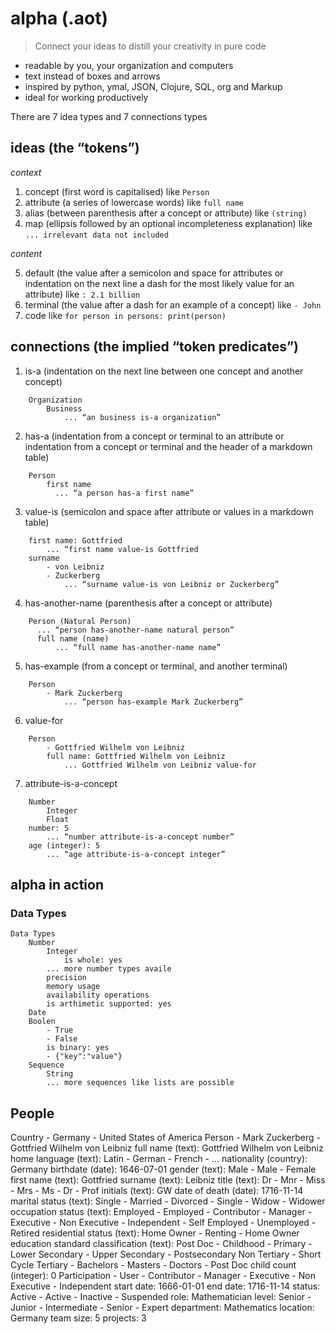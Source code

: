 # alpha (.aot)

> Connect your ideas to distill your creativity in pure code

- readable by you, your organization and computers
- text instead of boxes and arrows
- inspired by python, ymal, JSON, Clojure, SQL, org and Markup
- ideal for working productively

There are 7 idea types and 7 connections types

## ideas (the “tokens”)

*context*

1. concept (first word is capitalised) like `Person`
2. attribute (a series of lowercase words) like `full name`
3. alias (between parenthesis after a concept or attribute) like `(string)`
4. map (ellipsis followed by an optional incompleteness explanation) like `... irrelevant data not included`

*content*

5. default (the value after a semicolon and space for attributes or indentation on the next line a dash for the most likely value for an attribute) like `: 2.1 billion`
6. terminal (the value after a dash for an example of a concept) like `- John`
7. code like `for person in persons: print(person)`

## connections (the implied “token predicates”)

1. is-a (indentation on the next line between one concept and another concept)

```
    Organization
        Business
            ... “an business is-a organization”
```

2. has-a (indentation from a concept or terminal to an attribute or indentation from a concept or terminal and the header of a markdown table)

```
    Person
        first name
          ... “a person has-a first name”
```
3. value-is (semicolon and space after attribute or values in a markdown table)

```
    first name: Gottfried
        ... “first name value-is Gottfried
    surname
        - von Leibniz
        - Zuckerberg
            ... “surname value-is von Leibniz or Zuckerberg”
```
4. has-another-name (parenthesis after a concept or attribute)

```
    Person (Natural Person)
      ... “person has-another-name natural person”
      full name (name)
          ... “full name has-another-name name”
```
5. has-example (from a concept or terminal, and  another terminal)

```
    Person
        - Mark Zuckerberg
            ... “person has-example Mark Zuckerberg”
```
6. value-for

```
    Person
        - Gottfried Wilhelm von Leibniz
        full name: Gottfried Wilhelm von Leibniz
            ... Gottfried Wilhelm von Leibniz value-for
```
7. attribute-is-a-concept

```
    Number
        Integer
        Float
    number: 5
        ... “number attribute-is-a-concept number”
    age (integer): 5
        ... “age attribute-is-a-concept integer”
```

## alpha in action
### Data Types

```
Data Types
    Number
        Integer
            is whole: yes
        ... more number types availe
        precision
        memory usage
        availability operations
        is arthimetic supported: yes
    Date
    Boolen
        - True
        - False
        is binary: yes
        - {"key":"value"}
    Sequence
        String
        ... more sequences like lists are possible
```

## People
Country
    - Germany
    - United States of America
Person
    - Mark Zuckerberg
    - Gottfried Wilhelm von Leibniz
    full name (text): Gottfried Wilhelm von Leibniz
    home language (text): Latin
        - German
        - French
        - ...
    nationality (country): Germany
    birthdate (date): 1646-07-01
    gender (text): Male
      - Male
      - Female
    first name (text): Gottfried
    surname (text): Leibniz
    title (text): Dr
      - Mnr
      - Miss
      - Mrs
      - Ms
      - Dr
      - Prof
    initials (text): GW
    date of death (date): 	1716-11-14 
    marital status (text): Single
      - Married
      - Divorced
      - Single
      - Widow
      - Widower
    occupation status (text): Employed
      - Employed
        - Contributor
        - Manager
        - Executive
        - Non Executive
        - Independent
      - Self Employed
      - Unemployed
      - Retired
    residential status (text): Home Owner
      - Renting
      - Home Owner
    education standard classification (text): Post Doc
      - Childhood
      - Primary
      - Lower Secondary
      - Upper Secondary
      - Postsecondary Non Tertiary
      - Short Cycle Tertiary
      - Bachelors
      - Masters
      - Doctors
      - Post Doc
    child count (integer): 0
Participation
    - User
    - Contributor
    - Manager
    - Executive
    - Non Executive
    - Independent
    start date: 1666-01-01
    end date: 1716-11-14
    status: Active
      - Active 
      - Inactive
      - Suspended
    role: Mathematician
    level: Senior
      - Junior
      - Intermediate 
      - Senior
      - Expert
    department: Mathematics
    location: Germany
    team size: 5
    projects: 3

```